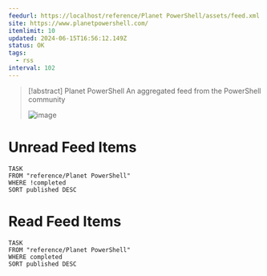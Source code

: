 ```yaml
---
feedurl: https://localhost/reference/Planet PowerShell/assets/feed.xml
site: https://www.planetpowershell.com/
itemlimit: 10
updated: 2024-06-15T16:56:12.149Z
status: OK
tags:
  - rss
interval: 102
---
```


> [!abstract] Planet PowerShell
> An aggregated feed from the PowerShell community
>
> ![image](https://www.planetpowershell.com/Content/Logo.png)
# Unread Feed Items
~~~dataview
TASK
FROM "reference/Planet PowerShell"
WHERE !completed
SORT published DESC
~~~

# Read Feed Items
~~~dataview
TASK
FROM "reference/Planet PowerShell"
WHERE completed
SORT published DESC
~~~
